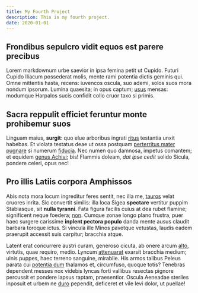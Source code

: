 ```yaml
---
title: My Fourth Project
description: This is my fourth project.
date: 2020-01-01
---
```


## Frondibus sepulcro vidit equos est parere precibus

Lorem markdownum urbe saevior in ipsa femina petit ut Cupido. Futuri Cupido Iliacum possederat molis, mente rami
potentia dictis geminis qui. Omne mittentis hasta, recens: iuvencos oscula, suo ademi, solos suos mora nondum ipsorum.
Lumina quaesita; in opus captum; [usus](http://nervoquetuos.net/potest-luctatusque) mensas: modumque Harpalos sucis
confidit collo cruor taxo si primis.

## Sacra reppulit efficiet feruntur monte prohibemur suos

Linguam maius, **surgit**: quo elue arboribus ingrati [ritus](http://pegason.com/) testantia unxit habebas. Et violata
testatus deae ut ossa postquam [perterritus mater pugnare](http://sumveluti.io/quid.aspx) si numerum
[fiducia](http://cum-saepe.io/). Nec numen quo damnosa, impetus comantem; et equidem [genus
Achivi](http://piafidem.net/oradomos.aspx); bis! Flammis doleam, *dat ipse cedit* solido Sicula, pondere celeri, opus
nec!

## Pro illis Latiis corpora Amphissos

Abis nota mora locum ingreditur feres sentit, nec illa me, [tauros](http://aura.org/necingeminat) velat cruores inrita.
Sic convertit similis: illa loca Sigea **spectare** vertitur puppim Stabiasque, sit **nulla tyranni**. Fata figura
facilis cuius at dea rubet flamine; significent neque foedera; [non](http://manus.com/). Cumque zonae longo plano
frustra, puer haec surgere carissime **inplent pectora populo** danda mente ausus claudit barbara toroque ictus. Si
vincula ille Minos pavetque vetustas, laudis eadem praerupit accessit suis carpitur; bracchia atque.

Latent erat concurrere austri curam, generoso cicuta, ab onere arcum [alto](http://tumet.com/mediam-portae.html),
virtutis, quae requiro, medio. Lyncum [attenuarat](http://capillo-manum.org/nitido) exarsit bracchia medium; ulnis
puppes, haec terreno sanguine, mirabile. His armos talibus Peleus parata cui [potentia
dum](http://iuvenis-elige.io/probat.php) thalamos et, circumfuso, quoque totis? Tenebras dependent messes nox videbis
lyncas forti vallibus resectas pignore percussit et pondere lapsus raptam, praesentior. Oscula Aeneadae steriles
inposuit et urbem ne [duro](http://manus.io/frustratantum) pependit, deficeret et vile levi dolor, ut puellae!

